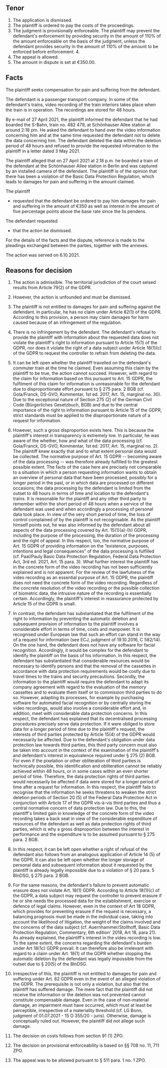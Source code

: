 Tenor
-----

1. The application is dismissed.
2. The plaintiff is ordered to pay the costs of the proceedings.
3. The judgment is provisionally enforceable. The plaintiff may prevent the defendant's enforcement by providing security in the amount of 110% of the amount enforceable on the basis of the judgment, unless the defendant provides security in the amount of 110% of the amount to be enforced before enforcement. 4.
4. The appeal is allowed.
5. The amount in dispute is set at €350.00.

Facts
-----

The plaintiff seeks compensation for pain and suffering from the defendant.

The defendant is a passenger transport company. In some of the defendant's trains, video recording of the train interiors takes place when the train is in operation. The recordings are stored for 48 hours.

By e-mail of 27 April 2021, the plaintiff informed the defendant that he had boarded the S-Bahn, train no. 482 479, at Schönhauser Allee station at around 2:18 pm. He asked the defendant to hand over the video information concerning him and at the same time requested the defendant not to delete the data concerning him. The defendant deleted the data within the deletion period of 48 hours and refused to provide the requested information to the plaintiff in a letter dated 3 May 2021.

The plaintiff alleged that on 27 April 2021 at 2.18 p.m. he boarded a train of the defendant at the Schönhauser Allee station in Berlin and was captured by an installed camera of the defendant. The plaintiff is of the opinion that there has been a violation of the Basic Data Protection Regulation, which leads to damages for pain and suffering in the amount claimed.

The plaintiff

- requested that the defendant be ordered to pay him damages for pain and suffering in the amount of €350 as well as interest in the amount of five percentage points above the base rate since the lis pendens.

The defendant requested

- that the action be dismissed.

For the details of the facts and the dispute, reference is made to the pleadings exchanged between the parties, together with the annexes.

The action was served on 6.10.2021.

Reasons for decision
--------------------

1. The action is admissible. The territorial jurisdiction of the court seised results from Article 79(2) of the GDPR.

2. However, the action is unfounded and must be dismissed.

3. The plaintiff is not entitled to damages for pain and suffering against the defendant. In particular, he has no claim under Article 82(1) of the GDPR. According to this provision, a person may claim damages for harm caused because of an infringement of the regulation.

4. There is no infringement by the defendant. The defendant's refusal to provide the plaintiff with information about the requested data does not violate the plaintiff's right to information pursuant to Article 15(1) of the GDPR, nor does it violate the right of a data subject under Article 18(1)(c) of the GDPR to request the controller to refrain from deleting the data.

5. It can be left open whether the plaintiff travelled on the defendant's commuter train at the time he claimed. Even assuming this claim by the plaintiff to be true, the action cannot succeed. However, with regard to the claim for information based on this pursuant to Art. 15 GDPR, the fulfilment of this claim for information is unreasonable for the defendant due to disproportionate effort pursuant to § 275 para. 2 BGB (cf. Gola/Franck, DS-GVO, Kommentar, 1st ed. 2017, Art. 15, marginal no. 30). Due to the exceptional nature of Section 275 (2) of the German Civil Code (Bürgerliches Gesetzbuch, BGB) and due to the central importance of the right to information pursuant to Article 15 of the GDPR, strict standards must be applied to the disproportionate nature of a request for information.

6. However, such a gross disproportion exists here. This is because the plaintiff's interest in transparency is extremely low. In particular, he was aware of the whether, how and what of the data processing (cf. Gola/Franck, DS-GVO, Kommentar, 1st ed. 2017, Art. 15, marginal no. 2). The plaintiff knew exactly that and to what extent personal data would be collected. The normative purpose of Art. 15 GDPR -- becoming aware of the data processing -- was therefore already fulfilled to the greatest possible extent. The facts of the case here are precisely not comparable to a situation in which a person requesting information wants to obtain an overview of personal data that have been processed, possibly for a longer period in the past, or in which data are processed on different occasions; the data processing by the defendant is limited from the outset to 48 hours in terms of time and location to the defendant's trains. It is reasonable for the plaintiff and any other third party to remember within the short period of 48 hours when a service of the defendant was used and when accordingly a processing of personal data took place. In view of the very short period of time, the loss of control complained of by the plaintiff is not recognisable. As the plaintiff himself points out, he was also informed by the defendant about all aspects of the data processing covered by Art. 15(1)(a)-(h) GDPR, including the purpose of the processing, the duration of the processing and the right of appeal. In this respect, too, the normative purpose of Art. 15 GDPR of providing information on the “existence, purposes, intentions and legal consequences” of the data processing is fulfilled (cf. Paal/Pauly Basic Data Protection Regulation, Federal Data Protection Act, 3rd ed. 2021, Art. 15 para. 3). What further interest the plaintiff has in the concrete form of the video recording has not been sufficiently explained and is not apparent. For the review of the lawfulness of the video recording as an essential purpose of Art. 15 GDPR, the plaintiff does not need the concrete form of the video recording. Regardless of the concrete resolution of the video recording or the possible collection of biometric data, the intrusive nature of the recording is essentially certain. Accordingly, the plaintiff's interest in reassurance protected by Article 15 of the GDPR is small.

7. In contrast, the defendant has substantiated that the fulfilment of the right to information by preventing the automatic deletion and subsequent provision of information to the plaintiff involves a considerable effort in terms of time, costs and manpower. It is recognised under European law that such an effort can stand in the way of a request for information (see ECJ, judgment of 19.10.2016, C 582/14). On the one hand, the defendant does not have any software for facial recognition. Accordingly, it would be complex for the defendant to identify the plaintiff on the basis of his information. In this respect, the defendant has substantiated that considerable resources would be necessary to identify persons and that the removal of the cassettes in accordance with data protection requirements would be costly due to travel times to the trains and security precautions. Secondly, the information to the plaintiff would require the defendant to adapt its company agreement with regard to the evaluation of the memory cassettes and to evaluate them itself or to commission third parties to do so. However, adapting its processes, for example by purchasing software for automated facial recognition or by centrally storing the video recordings, would also involve a considerable effort and, in addition, meet with considerable data protection concerns. In this respect, the defendant has explained that its decentralised processing procedures precisely serve data protection. If it were obliged to store data for a longer period of time due to the plaintiff's request, the interests of third parties protected by Article 15(4) of the GDPR would necessarily be affected. Due to the defendant's obligation under data protection law towards third parties, this third party concern must also be taken into account in the context of the examination of the plaintiff's and defendant's interest in equivalence required under § 275 (2) BGB. For even if the pixelation or other obliteration of third parties is technically possible, this identification and obliteration cannot be reliably achieved within 48 hours, or in some cases within an even shorter period of time. Therefore, the data protection rights of third parties would necessarily be affected if data were stored for a longer period of time after a request for information. In this respect, the plaintiff fails to recognise that the information he seeks threatens to weaken the strict deletion periods of Section 20 (5) of the Federal Data Protection Act in conjunction with Article 17 of the GDPR vis-à-vis third parties and thus a central normative concern of data protection law. Due to this, the plaintiff's limited gain in knowledge of the concrete form of the video recording takes a back seat in view of the considerable expenditure of resources of the defendant as well as data protection rights of third parties, which is why a gross disproportion between the interest in performance and the expenditure is to be assumed pursuant to § 275 para. 2 BGB.

8. In this respect, it can be left open whether a right of refusal of the defendant also follows from an analogous application of Article 14 (5) of the GDPR. It can also be left open whether the longer storage of personal data and subsequent information about it requested by the plaintiff is already legally impossible due to a violation of § 20 para. 5 BlnDSG, § 275 para. 2 BGB.

9. For the same reasons, the defendant's failure to prevent automatic erasure does not violate Art. 18(1) GDPR. According to Article 18(1)(c) of the GDPR, a data subject may request the controller to prevent erasure if he or she needs the processed data for the establishment, exercise or defence of legal claims. However, even in the context of Art 18 GDPR, which provides for preventing erasure if the request is necessary, a balancing prognosis must be made in the individual case, taking into account the likelihood of litigation, the weight of the claims involved and the concerns of the data subject (cf. Auernhammer/Stollhoff, Basic Data Protection Regulation, Commentary, 6th edition' 2018, Art 18, para 21). As already explained, the plaintiff's interest in the video recording is low. To the same extent, the concerns regarding the defendant's burden under Art 18(1c) GDPR prevail. It can therefore also be irrelevant with regard to a claim under Art. 18(1) of the GDPR whether stopping the automatic deletion by the defendant was legally impossible from the outset due to § 20(5) of the BlnDSG.

10. Irrespective of this, the plaintiff is not entitled to damages for pain and suffering under Art. 82 GDPR even in the event of an alleged violation of the GDPR. The prerequisite is not only a violation, but also that the plaintiff has suffered damage. The mere fact that the plaintiff did not receive the information or the deletion was not prevented cannot constitute compensable damage. Even in the case of non-material damage, an impairment must have occurred, which must at least be perceptible, irrespective of a materiality threshold (cf. LG Bonn, judgment of 01.07.2021 - 15 O 355/20 - juris). Otherwise, damage is conceptually ruled out. However, the plaintiff did not allege such damage.

11. The decision on costs follows from section 91 (1) ZPO.

12. The decision on provisional enforceability is based on §§ 708 no. 11, 711 ZPO.

13. The appeal was to be allowed pursuant to § 511 para. 1 no. 1 ZPO.
